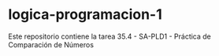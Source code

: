 # logica-programacion-1
Este repositorio contiene la tarea 35.4 - SA-PLD1 - Práctica de Comparación de Números
